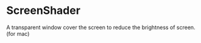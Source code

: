ScreenShader
============

A transparent window cover the screen to reduce the brightness of screen. (for mac)
